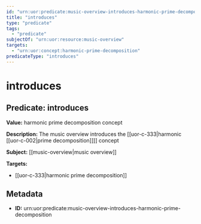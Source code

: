 ```yaml
---
id: "urn:uor:predicate:music-overview-introduces-harmonic-prime-decomposition"
title: "introduces"
type: "predicate"
tags:
  - "predicate"
subjectOf: "urn:uor:resource:music-overview"
targets:
  - "urn:uor:concept:harmonic-prime-decomposition"
predicateType: "introduces"
---
```


# introduces

## Predicate: introduces

**Value:** harmonic prime decomposition concept

**Description:** The music overview introduces the [[uor-c-333|harmonic [[uor-c-002|prime decomposition]]]] concept

**Subject:** [[music-overview|music overview]]

**Targets:**

- [[uor-c-333|harmonic prime decomposition]]

## Metadata

- **ID:** urn:uor:predicate:music-overview-introduces-harmonic-prime-decomposition
